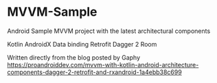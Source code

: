 # MVVM-Sample

Android Sample MVVM project with the latest architectural components

Kotlin
AndroidX
Data binding
Retrofit
Dagger 2
Room

Written directly from the blog posted by Gaphy
https://proandroiddev.com/mvvm-with-kotlin-android-architecture-components-dagger-2-retrofit-and-rxandroid-1a4ebb38c699
